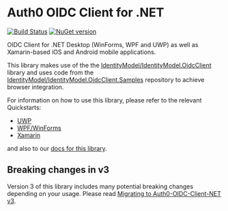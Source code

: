 # Auth0 OIDC Client for .NET

[![Build Status](https://dev.azure.com/Auth0SDK/Auth0%20OIDC%20Client.NET/_apis/build/status/auth0.auth0-oidc-client-net?branchName=master)](https://dev.azure.com/Auth0SDK/Auth0%20OIDC%20Client.NET/_build/latest?definitionId=4&branchName=master) [![NuGet version](https://img.shields.io/nuget/v/auth0.oidcclient.core.svg?style=flat)](https://www.nuget.org/packages/Auth0.OidcClient.Core/)

OIDC Client for .NET Desktop (WinForms, WPF and UWP) as well as Xamarin-based iOS and Android mobile applications.

This library makes use of the the [IdentityModel/IdentityModel.OidcClient](https://github.com/IdentityModel/IdentityModel.OidcClient) library and uses code from the [IdentityModel/IdentityModel.OidcClient.Samples](https://github.com/IdentityModel/IdentityModel.OidcClient.Samples) repository to achieve browser integration.

For information on how to use this library, please refer to the relevant Quickstarts:

* [UWP](https://auth0.com/docs/quickstart/native/windows-uwp-csharp)
* [WPF/WinForms](https://auth0.com/docs/quickstart/native/wpf-winforms)
* [Xamarin](https://auth0.com/docs/quickstart/native/xamarin)

and also to our [docs for this library](https://auth0.github.io/auth0-oidc-client-net/documentation/intro.html).

## Breaking changes in v3

Version 3 of this library includes many potential breaking changes depending on your usage. Please read [Migrating to Auth0-OIDC-Client-NET v3](https://auth0.github.io/auth0-oidc-client-net/documentation/migration/v3.html).